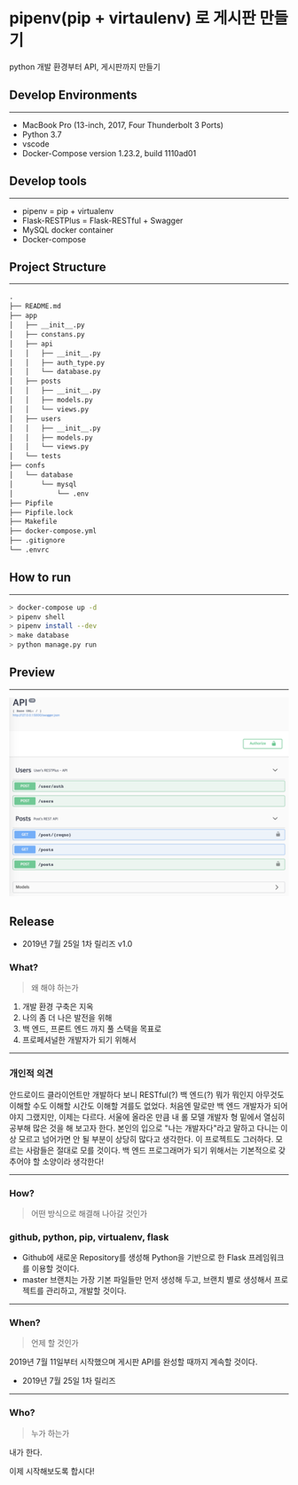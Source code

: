 # pipenv(pip + virtaulenv) 로 게시판 만들기

python 개발 환경부터 API, 게시판까지 만들기



## Develop Environments

***

- MacBook Pro (13-inch, 2017, Four Thunderbolt 3 Ports)
- Python 3.7
- vscode
- Docker-Compose version 1.23.2, build 1110ad01



## Develop tools

***

- pipenv = pip + virtualenv
- Flask-RESTPlus = Flask-RESTful + Swagger
- MySQL docker container
- Docker-compose



## Project Structure

***

```txt
.
├── README.md
├── app
│   ├── __init__.py
│   ├── constans.py
│   ├── api
│   │   ├── __init__.py
│   │   ├── auth_type.py
│   │   └── database.py
│   ├── posts
│   │   ├── __init__.py
│   │   ├── models.py
│   │   └── views.py
│   ├── users
│   │   ├── __init__.py
│   │   ├── models.py
│   │   └── views.py
│   └── tests
├── confs
│   └── database
│       └── mysql
│           └── .env
├── Pipfile
├── Pipfile.lock
├── Makefile
├── docker-compose.yml
├── .gitignore
└── .envrc
```



## How to run

***

```bash
> docker-compose up -d
> pipenv shell
> pipenv install --dev
> make database
> python manage.py run
```



## Preview

***

![api_image](/images/api_image.png)



## Release

- 2019년 7월 25일 1차 릴리즈 v1.0





### What?

> 왜 해야 하는가

1. 개발 환경 구축은 지옥
2. 나의 좀 더 나은 발전을 위해
3. 백 엔드, 프론트 엔드 까지 풀 스택을 목표로
4. 프로페셔널한 개발자가 되기 위해서

***

### **개인적 의견**

안드로이드 클라이언트만 개발하다 보니 RESTful(?) 백 엔드(?) 뭐가 뭐인지 아무것도 이해할 수도 이해할 시간도 이해할 겨를도 없었다. 처음엔 말로만 백 엔드 개발자가 되어야지 그랬지만, 이제는 다르다. 서울에 올라온 만큼 내 롤 모델 개발자 형 밑에서 열심히 공부해 많은 것을 해 보고자 한다. 본인의 입으로 "나는 개발자다"라고 말하고 다니는 이상 모르고 넘어가면 안 될 부분이 상당히 많다고 생각한다. 이 프로젝트도 그러하다. 모르는 사람들은 절대로 모를 것이다. 백 엔드 프로그래머가 되기 위해서는 기본적으로 갖추어야 할 소양이라 생각한다!

---

### **How?**

> 어떤 방식으로 해결해 나아갈 것인가

### **github, python, pip, virtualenv, flask**

- Github에 새로운 Repository를 생성해 Python을 기반으로 한 Flask 프레임워크를 이용할 것이다.
- master 브랜치는 가장 기본 파일들만 먼저 생성해 두고, 브랜치 별로 생성해서 프로젝트를 관리하고, 개발할 것이다.

---

### **When?**

> 언제 할 것인가

2019년 7월 11일부터 시작했으며 게시판 API를 완성할 때까지 계속할 것이다.

- 2019년 7월 25일 1차 릴리즈

---

### **Who?**

> 누가 하는가

내가 한다.



이제 시작해보도록 합시다!